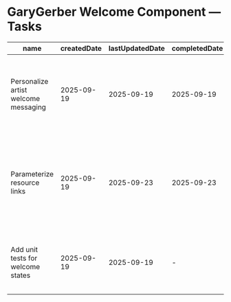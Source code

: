 # GaryGerber Welcome Component — Tasks

| name                                 | createdDate | lastUpdatedDate | completedDate | status   | description                                                                                      |
| ------------------------------------ | ----------- | --------------- | ------------- | -------- | ------------------------------------------------------------------------------------------------ |
| Personalize artist welcome messaging | 2025-09-19  | 2025-09-19      | 2025-09-19    | complete | Ensured the authenticated view references stage plots, rehearsal notes, and production contacts. |
| Parameterize resource links          | 2025-09-19  | 2025-09-23      | 2025-09-23    | complete | Pull document URLs and mailto addresses from configuration to accommodate new productions.       |
| Add unit tests for welcome states    | 2025-09-19  | 2025-09-19      | -             | todo     | Assert error, loading, and signed-in states render the correct copy for collaborators.           |

